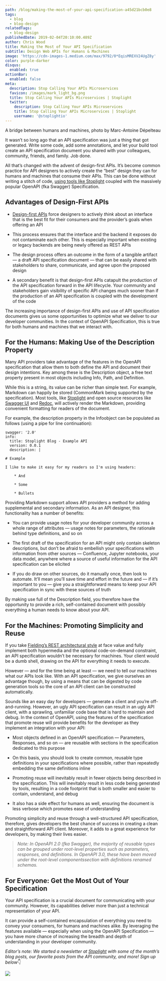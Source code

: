 ```yaml
---
path: /blog/making-the-most-of-your-api-specification-a45d21bcb0e8
tags:
  - blog
  - blog-design
relatedTags:
  - blog-design
publishedDate: 2019-02-04T20:10:00.489Z
author: Chris Wood
title: Making the Most of Your API Specification
subtitle: Design Web APIs for Humans & Machines
image: 'https://cdn-images-1.medium.com/max/9792/0*EqisMREXV24UgZ8y'
color: purple-darker
disqus:
  enabled: true
actionBar:
  enabled: false
meta:
  description: Stop Calling Your APIs Microservices
  favicon: /images/mark_light_bg.png
  title: Stop Calling Your APIs Microservices | Stoplight
  twitter:
    description: Stop Calling Your APIs Microservices
    title: Stop Calling Your APIs Microservices | Stoplight
    username: '@stoplightio'
---
```

A bridge between humans and machines, photo by Marc-Antoine Dépelteau

It wasn’t so long ago that an API specification was just a thing that got generated. Write some code, add some annotations, and let your build tool create an API specification document you shared with your colleagues, community, friends, and family. Job done.

All that’s changed with the advent of design-first APIs. It’s become common practice for API designers to actively create the “best” design they can for humans and machines that consume their APIs. This can be done without writing a stitch of code, [using tools like Stoplight](https://stoplight.io/design/) coupled with the massively popular OpenAPI (fka Swagger) Specification.

## Advantages of Design-First APIs

* [Design-first APIs](https://stoplight.io/design/#powerful-visual-editor) force designers to actively *think* about an interface that is the best fit for their consumers and the provider’s goals when offering an API

* This process ensures that the interface and the backend it exposes do not contaminate each other. This is especially important when existing or legacy backends are being newly offered as REST APIs

* The design process offers an outcome in the form of a tangible artifact — a draft API specification document — that can be easily shared with stakeholders to share, communicate, and agree upon the proposed design

* A secondary benefit is that design-first APIs catapult the production of the API specification forward in the API lifecycle. Your community and stakeholders gain visibility of specific API changes much sooner than if the production of an API specification is coupled with the development of the code

The increasing importance of design-first APIs and use of API specification documents gives us some opportunities to optimize what we deliver to our developer communities. In the context of OpenAPI Specification, this is true for both humans and machines that we interact with.

## For the Humans: Making Use of the Description Property

Many API providers take advantage of the features in the OpenAPI specification that allow them to both define the API and document their design intentions. Key among these is the Description object, a free text property present in most objects including Info, Path, and Definition.

While this is a string, its value can be richer than simple text. For example, Markdown can happily be stored (CommonMark being supported by the specification). Most tools, like [Stoplight](https://stoplight.io/documentation) and open source resources like [Swagger UI](https://swagger.io/tools/swagger-ui/) and [Redoc](https://github.com/Rebilly/ReDoc), will actively render the Markdown, providing convenient formatting for readers of the document.

For example, the description property in the Infoobject can be populated as follows (using a pipe for line continuation):

    swagger: '2.0'
    info:
      title: Stoplight Blog - Example API
      version: 0.0.1
      description: |

    # Example

    I like to make it easy for my readers so I'm using headers:

        * And

        * Some

        * Bullets

Providing Markdown support allows API providers a method for adding supplemental and secondary information. As an API designer, this functionality has a number of benefits:

* You can provide usage notes for your developer community across a whole range of attributes — usage notes for parameters, the rationale behind type definitions, and so on

* The first draft of the specification for an API might only contain skeleton descriptions, but don’t be afraid to embellish your specifications with information from other sources — Confluence, Jupyter notebooks, your data model, anywhere where a source of useful information for the API specification can be elicited

* If you do draw on other sources, do it manually once, then look to automate. It’ll mean you’ll save time and effort in the future and — if it’s important to you — give you a straightforward means to keep your API specification in sync with these sources of truth

By making use full of the Description field, you therefore have the opportunity to provide a rich, self-contained document with possibly everything a human needs to know about your API.

## For the Machines: Promoting Simplicity and Reuse

If you take [Fielding’s REST architectural style](https://www.ics.uci.edu/~fielding/pubs/dissertation/fielding_dissertation.pdf) at face value and fully implement both hypermedia and the optional code-on-demand constraint, an API specification wouldn’t be necessary for machines. Your client would be a dumb shell, drawing on the API for everything it needs to execute.

However — and for the time being at least — we need to tell our machines what our APIs look like. With an API specification, we give ourselves an advantage though, by using a means that can be digested by code generation tools so the core of an API client can be constructed automatically.

Sounds like an easy day for developers — generate a client and you’re off-and-running. However, an ugly API specification can result in an ugly API client, with a sprawling, unfamiliar code base that is hard to maintain and debug. In the context of OpenAPI, using the features of the specification that promote reuse will provide benefits for the developer as they implement an integration with your API:

* Most objects defined in an OpenAPI specification — Parameters, Responses, and so on — are reusable with sections in the specification dedicated to this purpose

* On this basis, you should look to create common, reusable type definitions in your specifications where possible, rather than repeatedly embedding the same definitions inline

* Promoting reuse will inevitably result in fewer objects being described in the specification. This will inevitably result in less code being generated by tools, resulting in a code footprint that is both smaller and easier to contain, understand, and debug

* It also has a side effect for humans as well, ensuring the document is less verbose which promotes ease of understanding

Promoting simplicity and reuse through a well-structured API specification, therefore, gives developers the best chance of success in creating a clean and straightforward API client. Moreover, it adds to a great experience for developers, by making their lives easier.
> *Note: In OpenAPI 2.0 (fka Swagger), the majority of reusable types can be grouped under root-level properties such as parameters, responses, and definitions. In OpenAPI 3.0, these have been moved under the root-level componentssection with definitions renamed schemas.*

## For Everyone: Get the Most Out of Your Specification

Your API specification is a crucial document for communicating with your community. However, its capabilities deliver more than just a technical representation of your API.

It can provide a self-contained encapsulation of everything you need to convey your consumers, for humans and machines alike. By leveraging the features available — especially when using the OpenAPI Specification — you have more chance of increasing the breadth and depth of understanding in your developer community.

*Editor’s note: We started a newsletter at [Stoplight](https://stoplight.io/) with some of the month’s blog posts, our favorite posts from the API community, and more! Sign up below*👇

![](https://cdn-images-1.medium.com/max/NaN/1*t-0nFtOwlgG0xGyouTJapQ.png)
